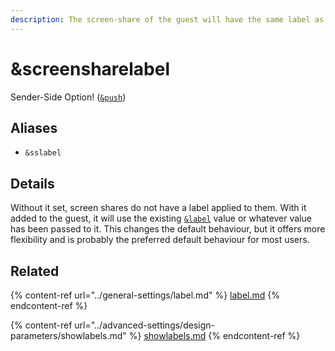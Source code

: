 ```yaml
---
description: The screen-share of the guest will have the same label as the guest
---
```


# \&screensharelabel

Sender-Side Option! ([`&push`](../source-settings/push.md))

## Aliases

* `&sslabel`

## Details

Without it set, screen shares do not have a label applied to them. With it added to the guest, it will use the existing [`&label`](../general-settings/label.md) value or whatever value has been passed to it. This changes the default behaviour, but it offers more flexibility and is probably the preferred default behaviour for most users.

## Related

{% content-ref url="../general-settings/label.md" %}
[label.md](../general-settings/label.md)
{% endcontent-ref %}

{% content-ref url="../advanced-settings/design-parameters/showlabels.md" %}
[showlabels.md](../advanced-settings/design-parameters/showlabels.md)
{% endcontent-ref %}
